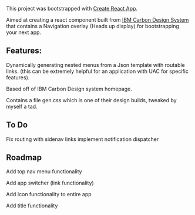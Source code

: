 This project was bootstrapped with [Create React App](https://github.com/facebook/create-react-app).

Aimed at creating a react component built from [IBM Carbon Design System](https://www.carbondesignsystem.com) that contains a Navigation overlay (Heads up display) for bootstrapping your next app.


## Features:
Dynamically generating nested menus from a Json template with routable links. (this can be extremely helpful for an application with UAC for specific features).

Based off of IBM Carbon Design system homepage. 

Contains a file gen.css which is one of their design builds, tweaked by myself a tad.

## To Do
Fix routing with sidenav links
implement notification dispatcher

## Roadmap
Add top nav menu functionality

Add app switcher (link functionality)

Add Icon functionality to entire app

Add title functionality


